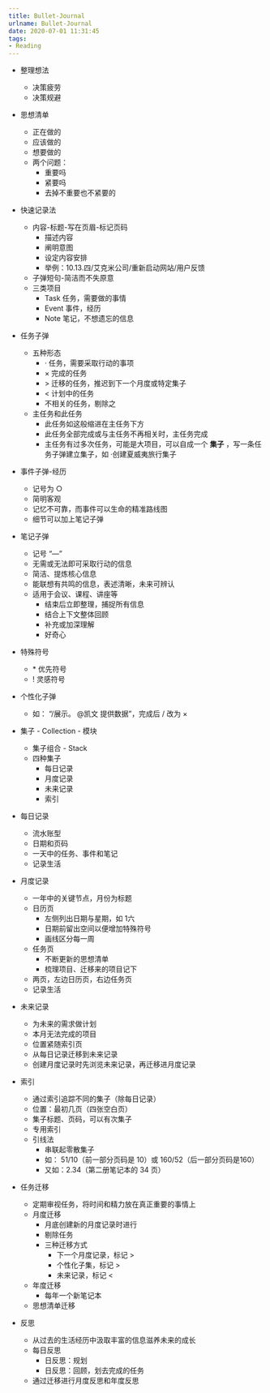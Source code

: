 ```yaml
---
title: Bullet-Journal
urlname: Bullet-Journal
date: 2020-07-01 11:31:45
tags:
- Reading
---
```


- 整理想法
  - 决策疲劳
  - 决策规避

- 思想清单
  - 正在做的
  - 应该做的
  - 想要做的
  - 两个问题：
    - 重要吗
    - 紧要吗
    - 去掉不重要也不紧要的

- 快速记录法
  - 内容-标题-写在页眉-标记页码
    - 描述内容
    - 阐明意图
    - 设定内容安排
    - 举例：10.13.四/艾克米公司/重新启动网站/用户反馈
  - 子弹短句-简洁而不失原意
  - 三类项目
    - Task 任务，需要做的事情
    - Event 事件，经历
    - Note 笔记，不想遗忘的信息

- 任务子弹
  - 五种形态
    - · 任务，需要采取行动的事项
    - × 完成的任务
    - \> 迁移的任务，推迟到下一个月度或特定集子
    - < 计划中的任务
    - 不相关的任务，剔除之
  - 主任务和此任务
    - 此任务如这般缩进在主任务下方
    - 此任务全部完成或与主任务不再相关时，主任务完成
    - 主任务有过多次任务，可能是大项目，可以自成一个 **集子** ，写一条任务子弹建立集子，如 ·创建夏威夷旅行集子

- 事件子弹-经历
  - 记号为 ○
  - 简明客观
  - 记忆不可靠，而事件可以生命的精准路线图
  - 细节可以加上笔记子弹

- 笔记子弹
  - 记号 “—”
  - 无需或无法即可采取行动的信息
  - 简洁、提炼核心信息
  - 能联想有共鸣的信息，表述清晰，未来可辨认
  - 适用于会议、课程、讲座等
    - 结束后立即整理，捕捉所有信息
    - 结合上下文整体回顾
    - 补充或加深理解
    - 好奇心

- 特殊符号
  - \* 优先符号
  - ! 灵感符号
- 个性化子弹
  - 如： “/展示。 @凯文 提供数据”，完成后 / 改为 ×

- 集子 - Collection - 模块
  - 集子组合 - Stack
  - 四种集子
    - 每日记录
    - 月度记录
    - 未来记录
    - 索引

- 每日记录
  - 流水账型
  - 日期和页码
  - 一天中的任务、事件和笔记
  - 记录生活

- 月度记录
  - 一年中的关键节点，月份为标题
  - 日历页
    - 左侧列出日期与星期，如 1六
    - 日期前留出空间以便增加特殊符号
    - 画线区分每一周
  - 任务页
    - 不断更新的思想清单
    - 梳理项目、迁移来的项目记下
  - 两页，左边日历页，右边任务页
  - 记录生活

- 未来记录
  - 为未来的需求做计划
  - 本月无法完成的项目
  - 位置紧随索引页
  - 从每日记录迁移到未来记录
  - 创建月度记录时先浏览未来记录，再迁移进月度记录

- 索引
  - 通过索引追踪不同的集子（除每日记录）
  - 位置：最初几页（四张空白页）
  - 集子标题、页码，可以有次集子
  - 专用索引
  - 引线法
    - 串联起零散集子
    - 如： 51/10（前一部分页码是 10）或 160/52（后一部分页码是160）
    - 又如：2.34（第二册笔记本的 34 页）

- 任务迁移
  - 定期审视任务，将时间和精力放在真正重要的事情上
  - 月度迁移
    - 月底创建新的月度记录时进行
    - 剔除任务
    - 三种迁移方式
      - 下一个月度记录，标记 \>
      - 个性化子集，标记 \>
      - 未来记录，标记 <
  - 年度迁移
    - 每年一个新笔记本
  - 思想清单迁移

- 反思
  - 从过去的生活经历中汲取丰富的信息滋养未来的成长
  - 每日反思
    - 日反思：规划
    - 日反思：回顾，划去完成的任务
  - 通过迁移进行月度反思和年度反思